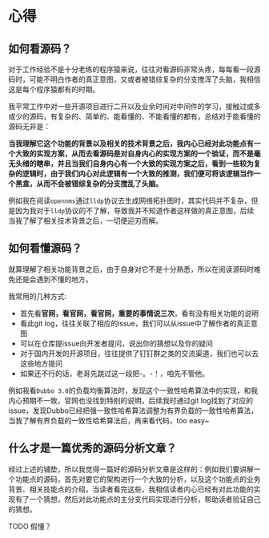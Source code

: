 # 心得

## 如何看源码？

对于工作经验不是十分老练的程序猿来说，往往对看源码非常头疼，每每看一段源码时，可能不明白作者的真正意图，又或者被错综复杂的分支搅浑了头脑，我相信这是每个程序猿都有的时期。

我平常工作中对一些开源项目进行二开以及业余时间对中间件的学习，接触过或多或少的源码，有复杂的、简单的、能看懂的、不能看懂的都有，总结对于能看懂的源码无非是：

**当我理解它这个功能的背景以及相关的技术背景之后，我内心已经对此功能点有一个大致的实现方案，从而去看源码是对自身内心的实现方案的一个验证，而不是毫无头绪的瞎串，并且当我们自身内心有一个大致的实现方案之后，看到一些较为复杂的逻辑时，由于我们内心对此逻辑有一个大致的推测，我们便可将该逻辑当作一个黑盒，从而不会被错综复杂的分支搅乱了头脑。**

例如我在阅读`opennms`通过`lldp`协议去生成网络拓扑图时，其实代码并不复杂，但是因为我对于`lldp`协议的不了解，导致我并不知道作者这样做的真正意图，后续当我了解了相关技术背景之后，一切便迎刃而解。

## 如何看懂源码？

就算理解了相关功能背景之后，由于自身对它不是十分熟悉，所以在阅读源码时难免还是会遇到不懂的地方。

我常用的几种方式:

- 首先看**官网，看官网，看官网，重要的事情说三次**，看有没有相关功能的说明
- 看此git log，往往关联了相应的issue，我们可以从issue中了解作者的真正意图
- 可以在仓库提issue向开发者提问，说出你的猜想以及你的疑问
- 对于国内开发的开源项目，往往提供了钉钉群之类的交流渠道，我们也可以去这些地方提问
- 如果还不行的话，老哥先跳过这一段把-。-！，咱先不管他。

例如我看`Dubbo 3.0`的负载均衡算法时，发现这个一致性哈希算法中的实现，和我内心预期不一致，官网也没找到特别的说明，后续我时通过git log找到了对应的issue，发现Dubbo已经把强一致性哈希算法调整为有界负载的一致性哈希算法，当我了解有界负载的一致性哈希算法后，再来看代码，too easy~

## 什么才是一篇优秀的源码分析文章？

经过上述的铺垫，所以我觉得一篇好的源码分析文章是这样的：例如我们要讲解一个功能点的源码，首先对要它的架构进行一个大致的分析，以及这个功能点的业务背景、相关技能点的介绍，当读者看完这些，我相信读者内心已经有对此功能的实现有了一个猜想，然后对此功能点的主分支代码实现进行分析，帮助读者验证自己的猜想。

TODO 假懂？

